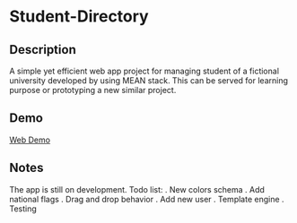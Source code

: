 Student-Directory
===========================
Description 
-------
A simple yet efficient web app project for managing student of a fictional university developed by using MEAN stack. This can be served for learning purpose or prototyping a new similar project.

Demo
-------
[Web Demo](https://student-directory-uog.herokuapp.com/#/)

Notes
-------
The app is still on development. Todo list:
. New colors schema
. Add national flags
. Drag and drop behavior
. Add new user
. Template engine
. Testing

